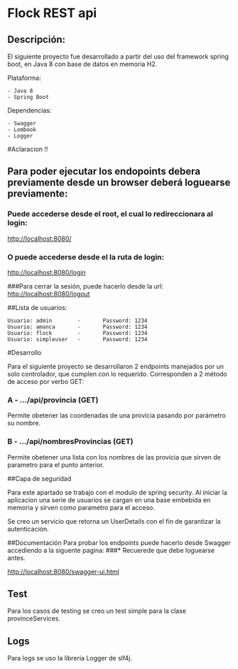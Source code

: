 # Flock REST api

## Descripción:
El siguiente proyecto fue desarrollado a partir del uso del framework spring boot, en Java 8 con base de datos en memoria H2.

Plataforma:

    - Java 8
    - Spring Boot

Dependencias:

    - Swagger
    - Lombook
    - Logger
    

#Aclaracion !!

## Para poder ejecutar los endopoints debera previamente desde un browser deberá loguearse previamente:

### Puede accederse desde el root, el cual lo redireccionara al login:
[http://localhost:8080/](http://localhost:8080/)

### O puede accederse desde el la ruta de login:
[http://localhost:8080/login](http://localhost:8080/login)

###Para cerrar la sesión, puede hacerlo desde la url:
[http://localhost:8080/logout](http://localhost:8080/logout)

##Lista de usuarios:
```
Usuario: admin        -       Password: 1234
Usuario: amanca       -       Password: 1234
Usuario: flock        -       Password: 1234
Usuario: simpleuser   -       Password: 1234
```

#Desarrollo

Para el siguiente proyecto se desarrollaron 2 endpoints manejados por un solo controlador, que cumplen con lo requerido.
Corresponden a 2 método de acceso por verbo GET:

### A - .../api/provincia (GET)

Permite obetener las coordenadas de una provicia pasando por parámetro su nombre.

### B - .../api/nombresProvincias (GET)

Permite obetener una lista con los nombres de las provicia que sirven de parametro para el punto anterior.


##Capa de seguridad

Para este apartado se trabajo con el modulo de spring security. Al iniciar la aplicacion una serie de usuarios se cargan 
en una base embebida en memoria y sirven como parametro para el acceso.

Se creo un servicio que retorna un UserDetails con el fin de garantizar la autenticación.


##Documentación
Para probar los endpoints puede hacerlo desde Swagger accediendo a la siguente pagina:
###* Recuerede que debe loguearse antes.

[http://localhost:8080/swagger-ui.html](http://localhost:8080/swagger-ui.html)

## Test 
Para los casos de testing se creo un test simple para la clase provinceServices.

## Logs
Para logs se uso la libreria Logger de slf4j.
